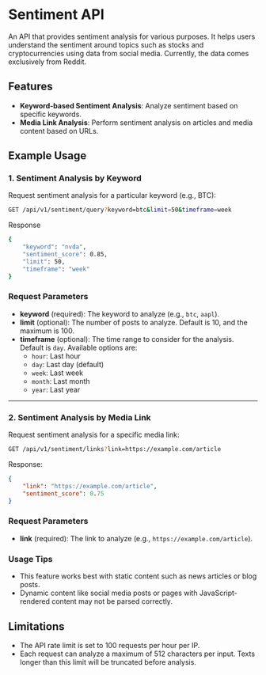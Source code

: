 # Sentiment API

An API that provides sentiment analysis for various purposes. It helps users understand the sentiment around topics such as stocks and cryptocurrencies using data from social media. Currently, the data comes exclusively from Reddit.

## Features
- **Keyword-based Sentiment Analysis**: Analyze sentiment based on specific keywords.
- **Media Link Analysis**: Perform sentiment analysis on articles and media content based on URLs.

## Example Usage

### 1. Sentiment Analysis by Keyword
Request sentiment analysis for a particular keyword (e.g., BTC):
```bash
GET /api/v1/sentiment/query?keyword=btc&limit=50&timeframe=week
```
Response
```bash
{
    "keyword": "nvda",
    "sentiment_score": 0.85,
    "limit": 50,
    "timeframe": "week"
}
```
### Request Parameters

- **keyword** (required): The keyword to analyze (e.g., `btc`, `aapl`).
- **limit** (optional): The number of posts to analyze. Default is 10, and the maximum is 100.
- **timeframe** (optional): The time range to consider for the analysis. Default is `day`. Available options are:
  - `hour`: Last hour
  - `day`: Last day (default)
  - `week`: Last week
  - `month`: Last month
  - `year`: Last year
---
### 2. Sentiment Analysis by Media Link
Request sentiment analysis for a specific media link:
```bash
GET /api/v1/sentiment/links?link=https://example.com/article
```
Response:
```json
{
    "link": "https://example.com/article",
    "sentiment_score": 0.75
}
```
### Request Parameters
- **link** (required): The link to analyze (e.g., `https://example.com/article`).
  
### Usage Tips
- This feature works best with static content such as news articles or blog posts.
- Dynamic content like social media posts or pages with JavaScript-rendered content may not be parsed correctly.

## Limitations
- The API rate limit is set to 100 requests per hour per IP.
- Each request can analyze a maximum of 512 characters per input. Texts longer than this limit will be truncated before analysis.

